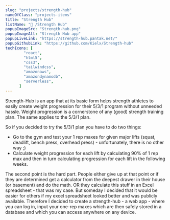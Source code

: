 ```yaml
---
slug: "projects/strength-hub"
nameOfClass: "projects-items"
title: "Strength Hub"
listName: "💪 /Strength Hub"
popupImageSrc: "Strength-hub.png"
popupImageAlt: "Strength Hub app"
popupLiveLink: "https://strength-hub.pantak.net/"
popupGithubLink: "https://github.com/Kielx/Strength-hub"
techIcons: [
        "react",
        "html5",
        "css3",
        "tailwindcss",
        "amazonaws",
        "amazondynamodb",
        "serverless",
      ]
---
```


Strength-Hub is an app that at its basic form helps strength athletes to easily create weight progression for their 5/3/1 program without unneeded hassle.
Weight progression is a cornerstone of any (good) strength training plan. The same applies to the 5/3/1 plan.

So if you decided to try the 5/3/1 plan you have to do two things:

- Go to the gym and test your 1 rep maxes for given major lifts (squat, deadlift, bench press, overhead press) - unfortunately, there is no other way ;)
- Calculate weight progression for each lift by calculating 90% of 1 rep max and then in turn calculating progression for each lift in the following weeks.

The second point is the hard part. People either give up at that point or if they are determined get a calculator from the deepest drawer in their house (or basement) and do the math. OR they calculate this stuff in an Excel spreadsheet - that was my case. But someday I decided that it would be easier for others if my excel spreadsheet looked better and was publicly available. Therefore I decided to create a strength-hub - a web app - where you can log in, input your one-rep maxes which are then safely stored in a database and which you can access anywhere on any device.
